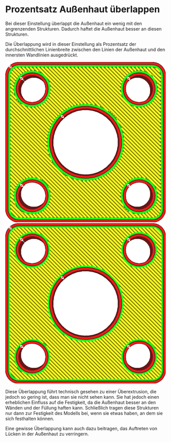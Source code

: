 Prozentsatz Außenhaut überlappen
====
Bei dieser Einstellung überlappt die Außenhaut ein wenig mit den angrenzenden Strukturen. Dadurch haftet die Außenhaut besser an diesen Strukturen.

Die Überlappung wird in dieser Einstellung als Prozentsatz der durchschnittlichen Linienbreite zwischen den Linien der Außenhaut und den innersten Wandlinien ausgedrückt.

<!--screenshot {
"image_path": "skin_overlap_none.png",
"models": [{"script": "mounting_plate.scad"}],
"camera_position": [0, 0, 84],
"settings": {
    "skin_outline_count": 0,
    "skin_overlap": 0
},
"colours": 64
}-->
<!--screenshot {
"image_path": "skin_overlap_20.png",
"models": [{"script": "mounting_plate.scad"}],
"camera_position": [0, 0, 84],
"settings": {
    "skin_outline_count": 0,
    "skin_overlap": 40
},
"colours": 64
}-->
![Keine Überlappung.](../images/skin_overlap_none.png)
![Geringe Überlappung](../images/skin_overlap_20.png)

Diese Überlappung führt technisch gesehen zu einer Überextrusion, die jedoch so gering ist, dass man sie nicht sehen kann. Sie hat jedoch einen erheblichen Einfluss auf die Festigkeit, da die Außenhaut besser an den Wänden und der Füllung haften kann. Schließlich tragen diese Strukturen nur dann zur Festigkeit des Modells bei, wenn sie etwas haben, an dem sie sich festhalten können.

Eine gewisse Überlappung kann auch dazu beitragen, das Auftreten von Lücken in der Außenhaut zu verringern.